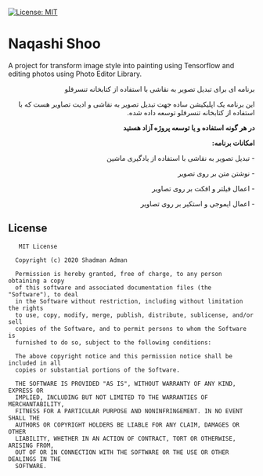 [![License: MIT](https://img.shields.io/badge/License-MIT-yellow.svg)](https://opensource.org/licenses/MIT)

# Naqashi Shoo
A project for transform image style into painting using Tensorflow and editing photos using Photo Editor Library.

<p dir='rtl' align='right'> 
 برنامه ای برای تبدیل تصویر به نقاشی با استفاده از کتابخانه تنسرفلو
</p>

<p dir='rtl' align='right'> 
این برنامه یک اپلیکیشن ساده جهت تبدیل تصویر به نقاشی و ادیت تصاویر هست که با استفاده از کتابخانه تنسرفلو توسعه داده شده. 
</p>

<p dir='rtl' align='right'> 
<b>در هر گونه استفاده و یا توسعه پروژه آزاد هستید 
 </b>
</p>

<p dir='rtl' align='right'> 
<b>امکانات برنامه: 
 </b>
 </p>
 <p dir='rtl' align='right'> 
 - تبدیل تصویر به نقاشی با استفاده از یادگیری ماشین
 </p>
  <p dir='rtl' align='right'> 
 - نوشتن متن بر روی تصویر
 </p>
  <p dir='rtl' align='right'> 
 - اعمال فیلتر و افکت بر روی تصاویر
 </p>
  <p dir='rtl' align='right'> 
 - اعمال ایموجی و استکیر بر روی تصاویر
</p>





## License

       MIT License

      Copyright (c) 2020 Shadman Adman

      Permission is hereby granted, free of charge, to any person obtaining a copy
      of this software and associated documentation files (the "Software"), to deal
      in the Software without restriction, including without limitation the rights
      to use, copy, modify, merge, publish, distribute, sublicense, and/or sell
      copies of the Software, and to permit persons to whom the Software is
      furnished to do so, subject to the following conditions:

      The above copyright notice and this permission notice shall be included in all
      copies or substantial portions of the Software.

      THE SOFTWARE IS PROVIDED "AS IS", WITHOUT WARRANTY OF ANY KIND, EXPRESS OR
      IMPLIED, INCLUDING BUT NOT LIMITED TO THE WARRANTIES OF MERCHANTABILITY,
      FITNESS FOR A PARTICULAR PURPOSE AND NONINFRINGEMENT. IN NO EVENT SHALL THE
      AUTHORS OR COPYRIGHT HOLDERS BE LIABLE FOR ANY CLAIM, DAMAGES OR OTHER
      LIABILITY, WHETHER IN AN ACTION OF CONTRACT, TORT OR OTHERWISE, ARISING FROM,
      OUT OF OR IN CONNECTION WITH THE SOFTWARE OR THE USE OR OTHER DEALINGS IN THE
      SOFTWARE.
